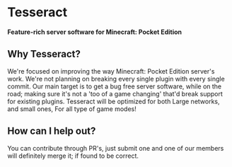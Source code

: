 Tesseract
===============

__Feature-rich server software for Minecraft: Pocket Edition__

Why Tesseract?
-------------
We're focused on improving the way Minecraft: Pocket Edition server's work. We're not planning on breaking every single plugin with every single commit. Our main target is to get a bug free server software, while on the road; making sure it's not a 'too of a game changing' that'd break support for existing plugins.  Tesseract will be optimized for both Large networks, and small ones, For all type of game modes! 

How can I help out?
-------------
You can contribute through PR's, just submit one and one of our members will definitely merge it; if found to be correct. 

